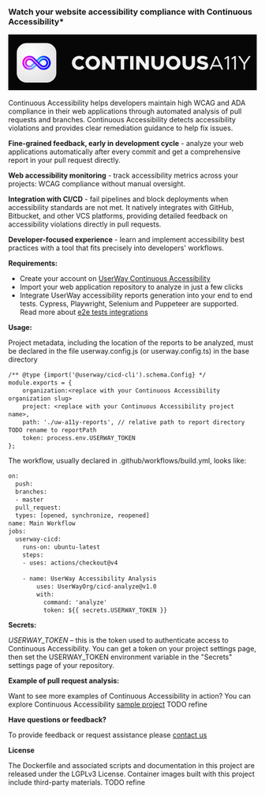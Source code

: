### Watch your website accessibility compliance with Continuous Accessibility*

![img.png](cicd-logo.png)

Continuous Accessibility helps developers maintain high WCAG and ADA compliance in their web applications through automated analysis of pull requests and branches. Continuous Accessibility detects accessibility violations and provides clear remediation guidance to help fix issues.

**Fine-grained feedback, early in development cycle** - analyze your web applications automatically after every commit and get a comprehensive report in your pull request directly.

**Web accessibility monitoring** - track accessibility metrics across your projects: WCAG compliance without manual oversight.

**Integration with CI/CD** - fail pipelines and block deployments when accessibility standards are not met.  It natively integrates with GitHub, Bitbucket, and other VCS platforms, providing detailed feedback on accessibility violations directly in pull requests.

**Developer-focused experience** - learn and implement accessibility best practices with a tool that fits precisely into developers' workflows.

**Requirements:**

- Create your account on [UserWay Continuous Accessibility](https://cicd.qa.userway.dev)
- Import your web application repository to analyze in just a few clicks
- Integrate UserWay accessibility reports generation into your end to end tests. Cypress, Playwright, Selenium and Puppeteer are supported. Read more about [e2e tests integrations](https://docs.cicd.qa.userway.dev/ )

**Usage:**

Project metadata, including the location of the reports to be analyzed, must be declared in the file userway.config.js (or userway.config.ts) in the base directory

    /** @type {import('@userway/cicd-cli').schema.Config} */
    module.exports = { 
        organization:<replace with your Continuous Accessibility organization slug>
        project: <replace with your Continuous Accessibility project name>,
        path: './uw-a11y-reports', // relative path to report directory TODO rename to reportPath
        token: process.env.USERWAY_TOKEN
    };

The workflow, usually declared in .github/workflows/build.yml, looks like:

    on:
      push:
      branches:
      - master
      pull_request:
      types: [opened, synchronize, reopened]
    name: Main Workflow
    jobs:
      userway-cicd:
        runs-on: ubuntu-latest
        steps:
        - uses: actions/checkout@v4

        - name: UserWay Accessibility Analysis       
            uses: UserWayOrg/cicd-analyze@v1.0        
            with:
              command: 'analyze'
              token: ${{ secrets.USERWAY_TOKEN }}

**Secrets:**

*USERWAY_TOKEN* – this is the token used to authenticate access to Continuous Accessibility. You can get a token on your project settings page, then set the USERWAY_TOKEN environment variable in the "Secrets" settings page of your repository. 

**Example of pull request analysis:**

Want to see more examples of Continuous Accessibility in action? You can explore Continuous Accessibility [sample project](https://github.com/UserWayOrg/sample-cypress-project-github)
TODO refine

**Have questions or feedback?**

To provide feedback or request assistance please [contact us](https://userway.org/contact)

**License**

The Dockerfile and associated scripts and documentation in this project are released under the LGPLv3 License.
Container images built with this project include third-party materials.
TODO refine